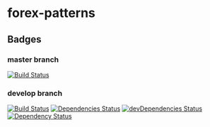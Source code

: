 # forex-patterns

## Badges
### master branch
[![Build Status](https://travis-ci.org/claasahl/forex-patterns.svg?branch=master)](https://travis-ci.org/claasahl/forex-patterns)

### develop branch
[![Build Status](https://travis-ci.org/claasahl/forex-patterns.svg?branch=develop)](https://travis-ci.org/claasahl/forex-patterns)
[![Dependencies Status](https://david-dm.org/claasahl/forex-patterns/status.svg)](https://david-dm.org/claasahl/forex-patterns/)
[![devDependencies Status](https://david-dm.org/claasahl/forex-patterns/dev-status.svg)](https://david-dm.org/claasahl/forex-patterns/?type=dev)
[![Dependency Status](https://www.versioneye.com/user/projects/586bc14e2f149b00509e71e5/badge.svg?style=flat-square)](https://www.versioneye.com/user/projects/586bc14e2f149b00509e71e5)